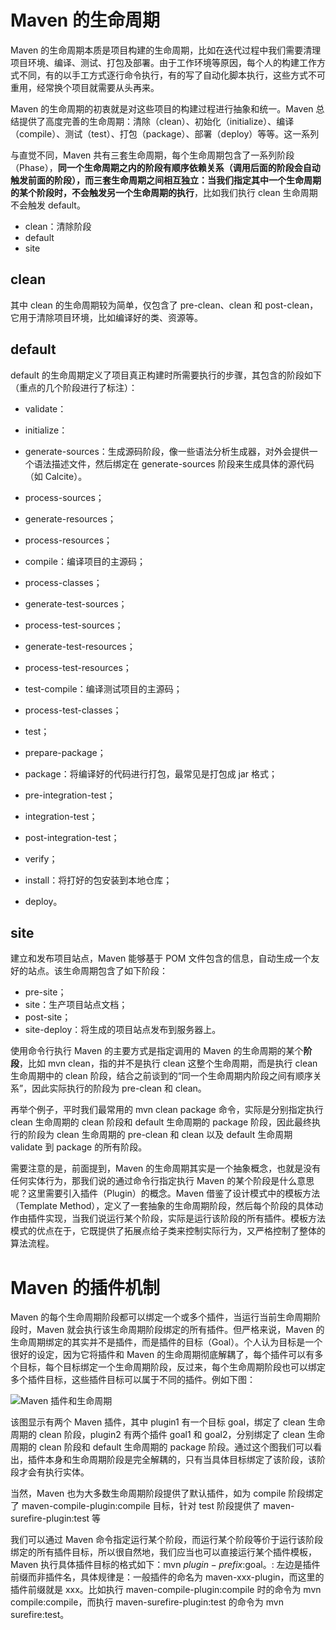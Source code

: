 # Maven 的生命周期

Maven 的生命周期本质是项目构建的生命周期，比如在迭代过程中我们需要清理项目环境、编译、测试、打包及部署。由于工作环境等原因，每个人的构建工作方式不同，有的以手工方式逐行命令执行，有的写了自动化脚本执行，这些方式不可重用，经常换个项目就需要从头再来。

Maven 的生命周期的初衷就是对这些项目的构建过程进行抽象和统一。Maven 总结提供了高度完善的生命周期：清除（clean）、初始化（initialize）、编译（compile）、测试（test）、打包（package）、部署（deploy）等等。这一系列

与直觉不同，Maven 共有三套生命周期，每个生命周期包含了一系列阶段（Phase），**同一个生命周期之内的阶段有顺序依赖关系（调用后面的阶段会自动触发前面的阶段），而三套生命周期之间相互独立：当我们指定其中一个生命周期的某个阶段时，不会触发另一个生命周期的执行**，比如我们执行 clean 生命周期不会触发 default。

-   clean：清除阶段
-   default
-   site

## clean

其中 clean 的生命周期较为简单，仅包含了 pre-clean、clean 和 post-clean，它用于清除项目环境，比如编译好的类、资源等。

## default

default 的生命周期定义了项目真正构建时所需要执行的步骤，其包含的阶段如下（重点的几个阶段进行了标注）：

-   validate：
-   initialize：
-   generate-sources：生成源码阶段，像一些语法分析生成器，对外会提供一个语法描述文件，然后绑定在 generate-sources 阶段来生成具体的源代码（如 Calcite）。
-   process-sources；
-   generate-resources；
-   process-resources；
-   compile：编译项目的主源码；
-   process-classes；
-   generate-test-sources；
-   process-test-sources；

-   generate-test-resources；
-   process-test-resources；
-   test-compile：编译测试项目的主源码；
-   process-test-classes；
-   test；
-   prepare-package；
-   package：将编译好的代码进行打包，最常见是打包成 jar 格式；
-   pre-integration-test；
-   integration-test；
-   post-integration-test；
-   verify；
-   install：将打好的包安装到本地仓库；
-   deploy。

## site

建立和发布项目站点，Maven 能够基于 POM 文件包含的信息，自动生成一个友好的站点。该生命周期包含了如下阶段：

-   pre-site；
-   site：生产项目站点文档；
-   post-site；
-   site-deploy：将生成的项目站点发布到服务器上。

使用命令行执行 Maven 的主要方式是指定调用的 Maven 的生命周期的某个**阶段**，比如 mvn clean，指的并不是执行 clean 这整个生命周期，而是执行 clean 生命周期中的 clean 阶段，结合之前谈到的“同一个生命周期内阶段之间有顺序关系”，因此实际执行的阶段为 pre-clean 和 clean。

再举个例子，平时我们最常用的 mvn clean package 命令，实际是分别指定执行 clean 生命周期的 clean 阶段和 default 生命周期的 package 阶段，因此最终执行的阶段为 clean 生命周期的 pre-clean 和 clean 以及 default 生命周期 validate 到 package 的所有阶段。

需要注意的是，前面提到，Maven 的生命周期其实是一个抽象概念，也就是没有任何实体行为，那我们说的通过命令行指定执行 Maven 的某个阶段是什么意思呢？这里需要引入插件（Plugin）的概念。Maven 借鉴了设计模式中的模板方法（Template Method），定义了一套抽象的生命周期阶段，然后每个阶段的具体动作由插件实现，当我们说运行某个阶段，实际是运行该阶段的所有插件。模板方法模式的优点在于，它既提供了拓展点给子类来控制实际行为，又严格控制了整体的算法流程。

# Maven 的插件机制

Maven 的每个生命周期阶段都可以绑定一个或多个插件，当运行当前生命周期阶段时，Maven 就会执行该生命周期阶段绑定的所有插件。但严格来说，Maven 的生命周期绑定的其实并不是插件，而是插件的目标（Goal）。个人认为目标是一个很好的设定，因为它将插件和 Maven 的生命周期彻底解耦了，每个插件可以有多个目标，每个目标绑定一个生命周期阶段，反过来，每个生命周期阶段也可以绑定多个插件目标，这些插件目标可以属于不同的插件。例如下图：

![Maven 插件和生命周期](https://tva1.sinaimg.cn/large/008i3skNly1gvszrrxieyj30az09y0sz.jpg)

该图显示有两个 Maven 插件，其中 plugin1 有一个目标 goal，绑定了 clean 生命周期的 clean 阶段，plugin2 有两个插件 goal1 和 goal2，分别绑定了 clean 生命周期的 clean 阶段和 default 生命周期的 package 阶段。通过这个图我们可以看出，插件本身和生命周期阶段是完全解耦的，只有当具体目标绑定了该阶段，该阶段才会有执行实体。

当然，Maven 也为大多数生命周期阶段提供了默认插件，如为 compile 阶段绑定了 maven-compile-plugin:compile 目标，针对 test 阶段提供了 maven-surefire-plugin:test 等

我们可以通过 Maven 命令指定运行某个阶段，而运行某个阶段等价于运行该阶段绑定的所有插件目标，所以很自然地，我们应当也可以直接运行某个插件模板，Maven 执行具体插件目标的格式如下：mvn $plugin-prefix:$goal。: 左边是插件前缀而非插件名，具体规律是：一般插件的命名为 maven-xxx-plugin，而这里的插件前缀就是 xxx。比如执行  maven-compile-plugin:compile 时的命令为 mvn compile:compile，而执行 maven-surefire-plugin:test 的命令为 mvn surefire:test。



